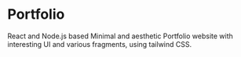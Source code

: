 # Portfolio
React and Node.js based Minimal and aesthetic Portfolio website with interesting UI and various fragments, using tailwind CSS.
